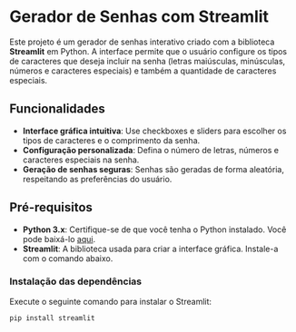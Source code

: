# Gerador de Senhas com Streamlit

Este projeto é um gerador de senhas interativo criado com a biblioteca **Streamlit** em Python. A interface permite que o usuário configure os tipos de caracteres que deseja incluir na senha (letras maiúsculas, minúsculas, números e caracteres especiais) e também a quantidade de caracteres especiais.

## Funcionalidades

- **Interface gráfica intuitiva**: Use checkboxes e sliders para escolher os tipos de caracteres e o comprimento da senha.
- **Configuração personalizada**: Defina o número de letras, números e caracteres especiais na senha.
- **Geração de senhas seguras**: Senhas são geradas de forma aleatória, respeitando as preferências do usuário.

## Pré-requisitos

- **Python 3.x**: Certifique-se de que você tenha o Python instalado. Você pode baixá-lo [aqui](https://www.python.org/downloads/).
- **Streamlit**: A biblioteca usada para criar a interface gráfica. Instale-a com o comando abaixo.

### Instalação das dependências

Execute o seguinte comando para instalar o Streamlit:

```bash
pip install streamlit
